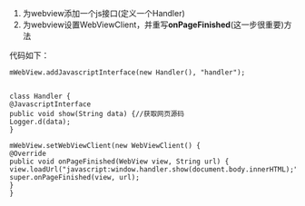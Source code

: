 1. 为webview添加一个js接口(定义一个Handler)
2. 为webview设置WebViewClient，并重写**onPageFinished**(这一步很重要)方法

代码如下：




    mWebView.addJavascriptInterface(new Handler(), "handler");


    class Handler {
    @JavascriptInterface
    public void show(String data) {//获取网页源码
    Logger.d(data);
    }

    mWebView.setWebViewClient(new WebViewClient() {
    @Override
    public void onPageFinished(WebView view, String url) {
    view.loadUrl("javascript:window.handler.show(document.body.innerHTML);");
    super.onPageFinished(view, url);
    }
    }